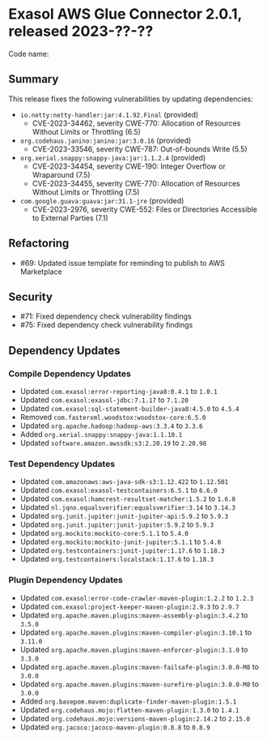 # Exasol AWS Glue Connector 2.0.1, released 2023-??-??

Code name:

## Summary

This release fixes the following vulnerabilities by updating dependencies:
* `io.netty:netty-handler:jar:4.1.92.Final` (provided)
  * CVE-2023-34462, severity CWE-770: Allocation of Resources Without Limits or Throttling (6.5)
* `org.codehaus.janino:janino:jar:3.0.16` (provided)
  * CVE-2023-33546, severity CWE-787: Out-of-bounds Write (5.5)
* `org.xerial.snappy:snappy-java:jar:1.1.2.4` (provided)
  * CVE-2023-34454, severity CWE-190: Integer Overflow or Wraparound (7.5)
  * CVE-2023-34455, severity CWE-770: Allocation of Resources Without Limits or Throttling (7.5)
* `com.google.guava:guava:jar:31.1-jre` (provided)
  * CVE-2023-2976, severity CWE-552: Files or Directories Accessible to External Parties (7.1)

## Refactoring

* #69: Updated issue template for reminding to publish to AWS Marketplace

## Security

* #71: Fixed dependency check vulnerability findings
* #75: Fixed dependency check vulnerability findings

## Dependency Updates

### Compile Dependency Updates

* Updated `com.exasol:error-reporting-java8:0.4.1` to `1.0.1`
* Updated `com.exasol:exasol-jdbc:7.1.17` to `7.1.20`
* Updated `com.exasol:sql-statement-builder-java8:4.5.0` to `4.5.4`
* Removed `com.fasterxml.woodstox:woodstox-core:6.5.0`
* Updated `org.apache.hadoop:hadoop-aws:3.3.4` to `3.3.6`
* Added `org.xerial.snappy:snappy-java:1.1.10.1`
* Updated `software.amazon.awssdk:s3:2.20.19` to `2.20.98`

### Test Dependency Updates

* Updated `com.amazonaws:aws-java-sdk-s3:1.12.422` to `1.12.501`
* Updated `com.exasol:exasol-testcontainers:6.5.1` to `6.6.0`
* Updated `com.exasol:hamcrest-resultset-matcher:1.5.2` to `1.6.0`
* Updated `nl.jqno.equalsverifier:equalsverifier:3.14` to `3.14.3`
* Updated `org.junit.jupiter:junit-jupiter-api:5.9.2` to `5.9.3`
* Updated `org.junit.jupiter:junit-jupiter:5.9.2` to `5.9.3`
* Updated `org.mockito:mockito-core:5.1.1` to `5.4.0`
* Updated `org.mockito:mockito-junit-jupiter:5.1.1` to `5.4.0`
* Updated `org.testcontainers:junit-jupiter:1.17.6` to `1.18.3`
* Updated `org.testcontainers:localstack:1.17.6` to `1.18.3`

### Plugin Dependency Updates

* Updated `com.exasol:error-code-crawler-maven-plugin:1.2.2` to `1.2.3`
* Updated `com.exasol:project-keeper-maven-plugin:2.9.3` to `2.9.7`
* Updated `org.apache.maven.plugins:maven-assembly-plugin:3.4.2` to `3.5.0`
* Updated `org.apache.maven.plugins:maven-compiler-plugin:3.10.1` to `3.11.0`
* Updated `org.apache.maven.plugins:maven-enforcer-plugin:3.1.0` to `3.3.0`
* Updated `org.apache.maven.plugins:maven-failsafe-plugin:3.0.0-M8` to `3.0.0`
* Updated `org.apache.maven.plugins:maven-surefire-plugin:3.0.0-M8` to `3.0.0`
* Added `org.basepom.maven:duplicate-finder-maven-plugin:1.5.1`
* Updated `org.codehaus.mojo:flatten-maven-plugin:1.3.0` to `1.4.1`
* Updated `org.codehaus.mojo:versions-maven-plugin:2.14.2` to `2.15.0`
* Updated `org.jacoco:jacoco-maven-plugin:0.8.8` to `0.8.9`
